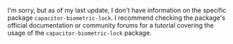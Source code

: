 I'm sorry, but as of my last update, I don't have information on the specific package `capacitor-biometric-lock`. I recommend checking the package's official documentation or community forums for a tutorial covering the usage of the `capacitor-biometric-lock` package.
